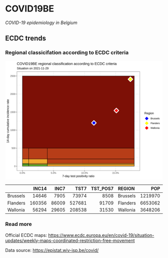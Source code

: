 
# COVID19BE

*COVID-19 epidemiology in Belgium*

## ECDC trends

### Regional classicifation according to ECDC criteria

![](COVID9BE-ecdc-trend.png)

|          |  INC14 |  INC7 |   TST7 | TST\_POS7 | REGION   |     POP | INC14\_RT |       PR7 |        GR |
| :------- | -----: | ----: | -----: | --------: | :------- | ------: | --------: | --------: | --------: |
| Brussels |  14646 |  7905 |  73974 |      8508 | Brussels | 1219970 |  1200.521 | 0.1150134 | 0.1726747 |
| Flanders | 160356 | 86009 | 527681 |     91709 | Flanders | 6653062 |  2410.259 | 0.1737963 | 0.1568591 |
| Wallonia |  56294 | 29605 | 208538 |     31530 | Wallonia | 3648206 |  1543.060 | 0.1511955 | 0.1092585 |

### Read more

Official ECDC maps:
<https://www.ecdc.europa.eu/en/covid-19/situation-updates/weekly-maps-coordinated-restriction-free-movement>

Data source: <https://epistat.wiv-isp.be/covid/>
